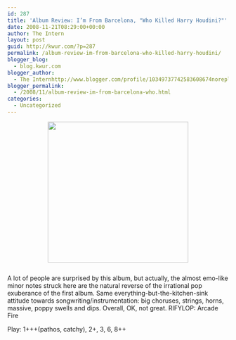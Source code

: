 ```yaml
---
id: 287
title: 'Album Review: I’m From Barcelona, "Who Killed Harry Houdini?"'
date: 2008-11-21T08:29:00+00:00
author: The Intern
layout: post
guid: http://kwur.com/?p=287
permalink: /album-review-im-from-barcelona-who-killed-harry-houdini/
blogger_blog:
  - blog.kwur.com
blogger_author:
  - The Internhttp://www.blogger.com/profile/10349737742583608674noreply@blogger.com
blogger_permalink:
  - /2008/11/album-review-im-from-barcelona-who.html
categories:
  - Uncategorized
---
```

<div class="pf-content">
  <p>
    <a onblur="try {parent.deselectBloggerImageGracefully();} catch(e) {}" href="http://www.kwur.com/blog/uploaded_images/barcelona-724747.jpg"><img style="display:block; margin:0px auto 10px; text-align:center;cursor:pointer; cursor:hand;width: 320px; height: 320px;" src="http://www.kwur.com/blog/uploaded_images/barcelona-724722.jpg" border="0" alt="" /></a><br />A lot of people are surprised by this album, but actually, the almost emo-like minor notes struck here are the natural reverse of the irrational pop exuberance of the first album. Same everything-but-the-kitchen-sink attitude towards songwriting/instrumentation: big choruses, strings, horns, massive, poppy swells and dips. Overall, OK, not great. RIFYLOP: Arcade Fire
  </p>
  
  <p>
    Play: 1+++(pathos, catchy), 2+, 3, 6, 8++
  </p>
</div>